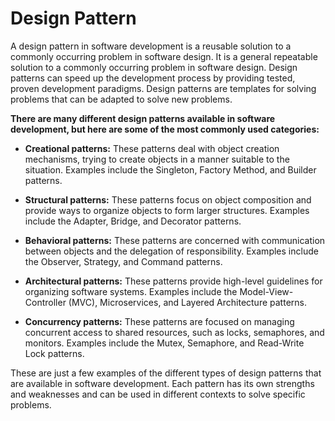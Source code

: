 # Design Pattern
A design pattern in software development is a reusable solution to a commonly occurring problem in software design.
It is a general repeatable solution to a commonly occurring problem in software design. 
Design patterns can speed up the development process by providing tested, proven development paradigms. 
Design patterns are templates for solving problems that can be adapted to solve new problems.

**There are many different design patterns available in software development, but here are some of the most commonly used categories:**

- **Creational patterns:** These patterns deal with object creation mechanisms, trying to create objects in a manner suitable to the situation. Examples include the Singleton, Factory Method, and Builder patterns.

- **Structural patterns:** These patterns focus on object composition and provide ways to organize objects to form larger structures. Examples include the Adapter, Bridge, and Decorator patterns.

- **Behavioral patterns:** These patterns are concerned with communication between objects and the delegation of responsibility. Examples include the Observer, Strategy, and Command patterns.

- **Architectural patterns:** These patterns provide high-level guidelines for organizing software systems. Examples include the Model-View-Controller (MVC), Microservices, and Layered Architecture patterns.

- **Concurrency patterns:** These patterns are focused on managing concurrent access to shared resources, such as locks, semaphores, and monitors. Examples include the Mutex, Semaphore, and Read-Write Lock patterns.

These are just a few examples of the different types of design patterns that are available in software development. Each pattern has its own strengths and weaknesses and can be used in different contexts to solve specific problems.